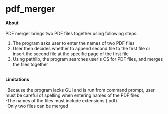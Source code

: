 # pdf_merger

<strong>About</strong><br>
<br>
PDF merger brings two PDF files together using following steps: <br>
1. The program asks user to enter the names of two PDF files<br>
2. User then decides whether to append second file to the first file or insert the second file at the specific page of the first file <br>
3. Using pathlib, the program searches user's OS for PDF files, and merges the files together<br>
<br>
<strong>Limitations</strong><br>
<br>
-Because the program lacks GUI and is run from command prompt, user must be careful of spelling when entering names of the PDF files<br>
-The names of the files must include extensions (.pdf)<br>
-Only two files can be merged
